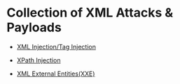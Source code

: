 
# Collection of XML Attacks &amp; Payloads

* [XML Injection/Tag Injection](https://github.com/toekhaing/xml_attacks/blob/master/xml_injection.md)

* [XPath Injection](https://github.com/toekhaing/xml_attacks/blob/master/xpath_Injection.md)

* [XML External Entities(XXE)](https://github.com/toekhaing/xml_attacks/blob/master/xxe.md)


